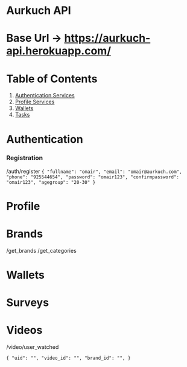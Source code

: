 # Aurkuch API

# Base Url -> https://aurkuch-api.herokuapp.com/

# Table of Contents

1. [Authentication Services](#Authentication)
2. [Profile Services](#Profile)
3. [Wallets](#Wallets)
4. [Tasks](#Tasks)




# Authentication

### Registration
/auth/register
`{
    "fullname": "omair",
    "email": "omair@aurkuch.com",
    "phone": "925544654",
    "password": "omair123",
    "confirmpassword": "omair123",
    "agegroup": "20-30"
}`



# Profile



# Brands

/get_brands
/get_categories



# Wallets





# Surveys




# Videos

/video/user_watched

`{
  "uid": "",
  "video_id": "",
  "brand_id": "",
}`